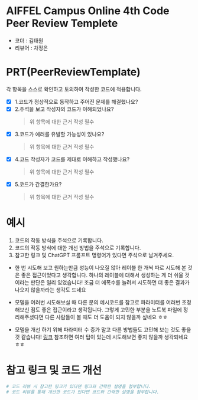 
# AIFFEL Campus Online 4th Code Peer Review Templete
- 코더 : 김태원
- 리뷰어 : 차정은


# PRT(PeerReviewTemplate)
각 항목을 스스로 확인하고 토의하여 작성한 코드에 적용합니다.
- [x] 1.코드가 정상적으로 동작하고 주어진 문제를 해결했나요?
- [x] 2.주석을 보고 작성자의 코드가 이해되었나요?
  > 위 항목에 대한 근거 작성 필수
- [x] 3.코드가 에러를 유발할 가능성이 있나요?
  > 위 항목에 대한 근거 작성 필수
- [x] 4.코드 작성자가 코드를 제대로 이해하고 작성했나요?
  > 위 항목에 대한 근거 작성 필수
- [x] 5.코드가 간결한가요?
  > 위 항목에 대한 근거 작성 필수

# 예시
1. 코드의 작동 방식을 주석으로 기록합니다.
2. 코드의 작동 방식에 대한 개선 방법을 주석으로 기록합니다.
3. 참고한 링크 및 ChatGPT 프롬프트 명령어가 있다면 주석으로 남겨주세요.

* 한 번 시도해 보고 원하는만큼 성능이 나오질 않아 레이블 한 개씩 따로 시도해 본 것은 좋은 접근이었다고 생각합니다. 하나의 레이블에 대해서 생성하는 게 더 쉬울 것이라는 판단은 일리 있었습니다! 조금 더 에폭수를 늘려서 시도하면 더 좋은 결과가 나오지 않을까라는 생각도 드네요

* 모델을 여러번 시도해보실 때 다른 분의 예시코드를 참고로 파라미터를 여러번 조정해보신 점도 좋은 접근이라고 생각됩니다. 그렇게 고민한 부분을 노트북 파일에 정리해주셨다면 다른 사람들이 볼 때도 더 도움이 되지 않을까 싶네요 ㅎㅎ

* 모델을 개선 하기 위해 파라미터 수 증가 말고 다른 방법들도 고민해 보는 것도 좋을 것 같습니다! [링크](https://machinelearningmastery.com/how-to-train-stable-generative-adversarial-networks/) 참조하면 여러 팁이 있는데 시도해보면 좋지 않을까 생각되네요 ㅎㅎ

# 참고 링크 및 코드 개선
```python
# 코드 리뷰 시 참고한 링크가 있다면 링크와 간략한 설명을 첨부합니다.
# 코드 리뷰를 통해 개선한 코드가 있다면 코드와 간략한 설명을 첨부합니다.
```
